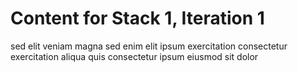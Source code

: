 # Content for Stack 1, Iteration 1
sed elit veniam magna sed enim elit ipsum exercitation consectetur exercitation aliqua quis consectetur ipsum eiusmod sit dolor 
